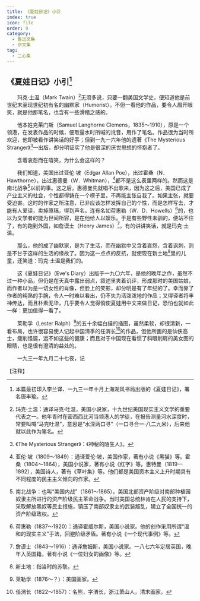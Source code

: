 ```yaml
---
title: 《夏娃日记》小引
index: true
icon: file
order: 9
category:
  - 鲁迅文集
  - 杂文集
tag:  
  - 二心集
---
```


## 《夏娃日记》小引[^①]

　　玛克·土温（Mark Twain）[^②]无须多说，只要一翻美国文学史，便知道他是前世纪末至现世纪初有名的幽默家（Humorist）。不但一看他的作品，要令人眉开眼笑，就是他那笔名，也含有一些滑稽之感的。

　　他本姓克莱门斯（Samuel Langhorne Clemens，1835～1910），原是一个领港，在发表作品的时候，便取量水时所喊的讹音，用作了笔名。作品很为当时所欢迎，他即被看作讲笑话的好手；但到一九一六年他的遗著《The Mysterious Stranger》[^③]一出版，却分明证实了他是很深的厌世思想的怀抱者了。

　　含着哀怨而在嘻笑，为什么会这样的？

　　我们知道，美国出过亚伦·坡（Edgar Allan Poe），出过霍桑（N．Hawthorne），出过惠德曼（W．Whitman），[^④]都不是这么表里两样的。然而这是南北战争[^⑤]以前的事。这之后，惠德曼先就唱不出歌来，因为这之后，美国已成了产业主义的社会，个性都得铸在一个模子里，不再能主张自我了。如果主张，就要受迫害。这时的作家之所注意，已非应该怎样发挥自己的个性，而是怎样写去，才能有人爱读，卖掉原稿，得到声名。连有名如荷惠勒（W．D．Howells）[^⑥]的，也以为文学者的能为世间所容，是在他给人以娱乐。于是有些野性未驯的，便站不住了，有的跑到外国，如詹谟士（Henry James）[^⑦]，有的讲讲笑话，就是玛克·土温。

　　那么，他的成了幽默家，是为了生活，而在幽默中又含着哀怨，含着讽刺，则是不甘于这样的生活的缘故了。因为这一点点的反抗，就使现在新土地[^⑧]里的儿童，还笑道：玛克·土温是我们的。

　　这《夏娃日记》（Eve's Diary）出版于一九〇六年，是他的晚年之作，虽然不过一种小品，但仍是在天真中露出弱点，叙述里夹着讥评，形成那时的美国姑娘，而作者以为是一切女性的肖像，但脸上的笑影，却分明是有了年纪的了。幸而靠了作者的纯熟的手腕，令人一时难以看出，仍不失为活泼泼地的作品；又得译者将丰神传达，而且朴素无华，几乎要令人觉得倘使夏娃用中文来做日记，恐怕也就如此一样：更加值得一看了。

　　莱勒孚（Lester Ralph）[^⑨]的五十余幅白描的插图，虽然柔软，却很清新，一看布局，也许很容易使人记起中国清季的任渭长[^⑩]的作品，但他所画的是仙侠高士，瘦削怪诞，远不如这些的健康；而且对于中国现在看惯了斜眼削肩的美女图的眼睛，也是很有澄清的益处的。

　　一九三一年九月二十七夜，记

【注释】

[^①]:本篇最初印入李兰译、一九三一年十月上海湖风书局出版的《夏娃日记》，署名唐丰瑜。

[^②]:玛克·土温：通译马克·吐温，美国小说家，十九世纪美国现实主义文学的重要代表之一。他年青时在密西西比河当领港人的学徒，在报告测量河水深度时，常要叫喊“马克吐温”，意思是“水深两口寻”（一口寻合一·八二九米），后来他就以此作为笔名。

[^③]:《The Mysterious Stranger》：《神秘的陌生人》。

[^④]:亚伦·坡（1809～1849）：通译爱伦·坡，美国作家，著有小说《黑猫》等。霍桑（1804～1864），美国小说家，著有小说《红字》等。惠特曼（1819—1892），美国诗人，著有《草叶集》等。他们都是美国资本主义上升时期具有不同程度的民主主义倾向的作家。

[^⑤]:南北战争：也叫“美国内战”（1861～1865），美国北部资产阶级对南部种植园奴隶主所进行的资产阶级民主革命战争。当时美国总统林肯在人民的支持下，采取解放黑奴等民主措施，镇压了南部奴隶主的武装叛乱，建立了全国统一的资产阶级政权。

[^⑥]:荷惠勒（1837～1920）：通译霍威尔斯，美国小说家。他的创作采用所谓“温和的现实主义”手法，回避阶级矛盾。著有小说《一个现代事例》等。

[^⑦]:詹谟士（1843～1916）：通译詹姆斯，美国小说家。一八七六年定居英国，晚年入英国籍。著有小说《一位妇女的画像》等。

[^⑧]:新土地：指当时的苏联。

[^⑨]:莱勒孚（1876～？）：美国画家。

[^⑩]:任渭长（1822～1857）：名熊，字渭长，浙江萧山人，清末画家。
